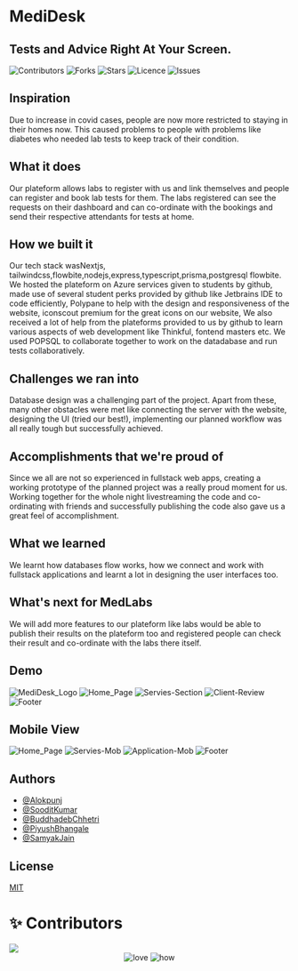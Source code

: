 # MediDesk

## Tests and Advice Right At Your Screen.

![Contributors](https://img.shields.io/github/contributors/HackingThisWorld/medidesk)
![Forks](https://img.shields.io/github/forks/HackingThisWorld/medidesk)
![Stars](https://img.shields.io/github/stars/HackingThisWorld/medidesk)
![Licence](https://img.shields.io/github/license/HackingThisWorld/medidesk)
![Issues](https://img.shields.io/github/issues/HackingThisWorld/medidesk)

## Inspiration

Due to increase in covid cases, people are now more restricted to staying in their homes now. This caused problems to people with problems like diabetes who needed lab tests to keep track of their condition.

## What it does

Our plateform allows labs to register with us and link themselves and people can register and book lab tests for them. The labs registered can see the requests on their dashboard and can co-ordinate with the bookings and send their respective attendants for tests at home.

## How we built it

Our tech stack wasNextjs, tailwindcss,flowbite,nodejs,express,typescript,prisma,postgresql flowbite. We hosted the plateform on Azure services given to students by github, made use of several student perks provided by github like Jetbrains IDE to code efficiently, Polypane to help with the design and responsiveness of the website, iconscout premium for the great icons on our website, We also received a lot of help from the plateforms provided to us by github to learn various aspects of web development like Thinkful, fontend masters etc. We used POPSQL to collaborate together to work on the datadabase and run tests collaboratively.

## Challenges we ran into

Database design was a challenging part of the project. Apart from these, many other obstacles were met like connecting the server with the website, designing the UI (tried our best!), implementing our planned workflow was all really tough but successfully achieved.

## Accomplishments that we're proud of

Since we all are not so experienced in fullstack web apps, creating a working prototype of the planned project was a really proud moment for us. Working together for the whole night livestreaming the code and co-ordinating with friends and successfully publishing the code also gave us a great feel of accomplishment.

## What we learned

We learnt how databases flow works, how we connect and work with fullstack applications and learnt a lot in designing the user interfaces too.

## What's next for MedLabs

We will add more features to our plateform like labs would be able to publish their results on the plateform too and registered people can check their result and co-ordinate with the labs there itself.

## Demo

![MediDesk_Logo](https://cdn.discordapp.com/attachments/941636283208458250/949901872842559548/MEDIDESKbg.png)
![Home_Page](https://cdn.discordapp.com/attachments/941636283208458250/949930420890378320/unknown.png)
![Servies-Section](https://cdn.discordapp.com/attachments/900363233033060395/949930658376073256/unknown.png)
![Client-Review](https://cdn.discordapp.com/attachments/900363233033060395/949931066708340766/unknown.png)
![Footer](https://cdn.discordapp.com/attachments/900363233033060395/949933027205738507/unknown.png)

## Mobile View

![Home_Page](https://cdn.discordapp.com/attachments/900363233033060395/949933544417947648/unknown.png)
![Servies-Mob](https://cdn.discordapp.com/attachments/900363233033060395/949933859389190184/unknown.png)
![Application-Mob](https://cdn.discordapp.com/attachments/900363233033060395/949934867460808704/unknown.png)
![Footer](https://cdn.discordapp.com/attachments/900363233033060395/949935126807183360/unknown.png)

## Authors

- [@Alokpunj](https://github.com/ST1LLWATER)
- [@SooditKumar](https://github.com/SooditK)
- [@BuddhadebChhetri](https://github.com/Buddhad)
- [@PiyushBhangale](https://github.com/officialpiyush)
- [@SamyakJain](https://github.com/SamyakJain2020)

## License

[MIT](../medidesk/LICENSE)

# ✨ Contributors

<a href="https://github.com/Buddhad/Contribution_Website/graphs/contributors">
  <img src="https://contrib.rocks/image?repo=HackingThisWorld/medidesk" />
</a>
<div align="center">
 <img src="https://forthebadge.com/images/badges/built-with-love.svg" alt="love" />
 <img src="https://forthebadge.com/images/badges/thats-how-they-get-you.svg" alt="how">
</div>
